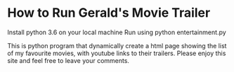 How to Run Gerald's Movie Trailer
==================================
Install python 3.6 on your local machine
Run using python entertainment.py

This is python program that dynamically create a html page showing the list of my favourite movies,
with youtube links to their trailers. Please enjoy this site and feel free to leave your comments.

